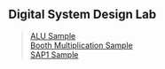 ## Digital System Design Lab 
>[ALU Sample](ALU/sample.png) <br>
>[Booth Multiplication Sample](Booth%20Multiplication/sample.png)<br>
>[SAP1 Sample](SAP1/sample.png)
